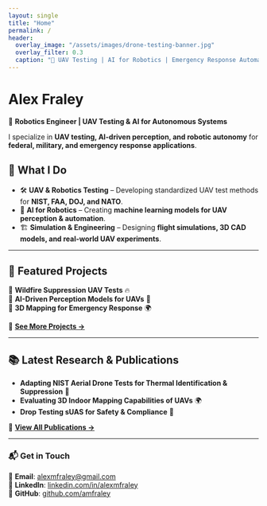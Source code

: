 ```yaml
---
layout: single
title: "Home"
permalink: /
header:
  overlay_image: "/assets/images/drone-testing-banner.jpg"
  overlay_filter: 0.3
  caption: "📍 UAV Testing | AI for Robotics | Emergency Response Automation"
---
```


# **Alex Fraley**  
🚀 **Robotics Engineer | UAV Testing & AI for Autonomous Systems**  

I specialize in **UAV testing, AI-driven perception, and robotic autonomy** for **federal, military, and emergency response applications**.

## **🔹 What I Do**
- 🛠 **UAV & Robotics Testing** – Developing standardized UAV test methods for **NIST, FAA, DOJ, and NATO**.  
- 🤖 **AI for Robotics** – Creating **machine learning models for UAV perception & automation**.  
- 🏗 **Simulation & Engineering** – Designing **flight simulations, 3D CAD models, and real-world UAV experiments**.  

---

## **🚀 Featured Projects**
📌 **Wildfire Suppression UAV Tests** 🔥  
📌 **AI-Driven Perception Models for UAVs** 🤖  
📌 **3D Mapping for Emergency Response** 🌍  

📂 **[See More Projects →](./projects/)**

---

## **📚 Latest Research & Publications**
- **Adapting NIST Aerial Drone Tests for Thermal Identification & Suppression** 📄  
- **Evaluating 3D Indoor Mapping Capabilities of UAVs** 🌍  
- **Drop Testing sUAS for Safety & Compliance** 🚁  

📄 **[View All Publications →](./publications/)**

---

### **📬 Get in Touch**
📧 **Email**: [alexmfraley@gmail.com](mailto:alexmfraley@gmail.com)  
🔗 **LinkedIn**: [linkedin.com/in/alexmfraley](https://linkedin.com/in/alexmfraley)  
🐙 **GitHub**: [github.com/amfraley](https://github.com/amfraley)  
